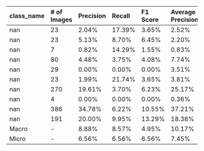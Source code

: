 | class_name   | # of Images   | Precision   | Recall   | F1 Score   | Average Precision   |
|:-------------|:--------------|:------------|:---------|:-----------|:--------------------|
| nan          | 23            | 2.04%       | 17.39%   | 3.65%      | 2.52%               |
| nan          | 23            | 5.13%       | 8.70%    | 6.45%      | 2.20%               |
| nan          | 7             | 0.82%       | 14.29%   | 1.55%      | 0.83%               |
| nan          | 80            | 4.48%       | 3.75%    | 4.08%      | 7.74%               |
| nan          | 29            | 0.00%       | 0.00%    | 0.00%      | 3.51%               |
| nan          | 23            | 1.99%       | 21.74%   | 3.65%      | 3.81%               |
| nan          | 270           | 19.61%      | 3.70%    | 6.23%      | 25.17%              |
| nan          | 4             | 0.00%       | 0.00%    | 0.00%      | 0.36%               |
| nan          | 386           | 34.78%      | 6.22%    | 10.55%     | 37.21%              |
| nan          | 191           | 20.00%      | 9.95%    | 13.29%     | 18.38%              |
| Macro        | -             | 8.88%       | 8.57%    | 4.95%      | 10.17%              |
| Micro        | -             | 6.56%       | 6.56%    | 6.56%      | 7.45%               |